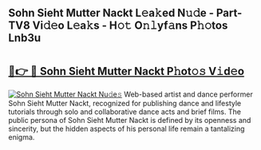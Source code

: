 ## Sohn Sieht Mutter Nackt L𝚎a𝚔ed N𝚞𝚍e - Part-TV8 Vi𝚍𝚎o L𝚎a𝚔s - H𝚘𝚝 O𝚗𝚕yf𝚊ns P𝚑𝚘tos Lnb3u

# <h2><a href="http://kf2cm4g.oniu.top/?m=Sohn+Sieht+Mutter+Nackt">🔗👉 🔴 Sohn Sieht Mutter Nackt P𝚑ot𝚘𝚜 V𝚒d𝚎o</a></h2>

[![Sohn Sieht Mutter Nackt Nu𝚍e𝚜](https://i.imgur.com/0qMVB7G.gif)](http://kf2cm4g.oniu.top/?m=Sohn+Sieht+Mutter+Nackt)
Web-based artist and dance performer Sohn Sieht Mutter Nackt, recognized for publishing dance and lifestyle tutorials through solo and collaborative dance acts and brief films. The public persona of Sohn Sieht Mutter Nackt is defined by its openness and sincerity, but the hidden aspects of his personal life remain a tantalizing enigma.  
